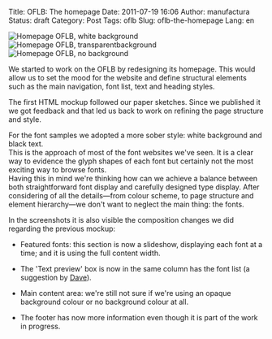 Title: OFLB: The homepage
Date: 2011-07-19 16:06
Author: manufactura
Status: draft
Category: Post
Tags: oflb
Slug: oflb-the-homepage
Lang: en

![Homepage OFLB, white background]({static}/media/homepageofbl-white-bg.png)
![Homepage OFLB, transparentbackground]({static}/media/homepageofbl-transparent-bg.png)
![Homepage OFLB, no background]({static}/media/homepageofbl-no-bg.png)

We started to work on the OFLB by redesigning its homepage. This would
allow us to set the mood for the website and define structural elements
such as the main navigation, font list, text and heading styles.

The first HTML mockup followed our paper sketches. Since we published it
we got feedback and that led us back to work on refining the page
structure and style.

For the font samples we adopted a more sober style: white background and
black text.  
This is the approach of most of the font websites we've seen. It is a
clear way to evidence the glyph shapes of each font but certainly not
the most exciting way to browse fonts.  
Having this in mind we're thinking how can we achieve a balance between
both straightforward font display and carefully designed type display.
After considering of all the details—from colour scheme, to page
structure and element hierarchy—we don't want to neglect the main thing:
the fonts.

In the screenshots it is also visible the composition changes we did
regarding the previous mockup:

-   Featured fonts: this section is now a slideshow, displaying each font at
    a time; and it is using the full content width.

-   The 'Text preview' box is now in the same column has the font list (a
    suggestion by
    [Dave](http://blog.manufacturaindependente.org/2011/07/oflb-bringing-the-layout-to-life/)).

-   Main content area: we're still not sure if we're using an opaque
    background colour or no background colour at all.

-   The footer has now more information even though it is part of the work
    in progress.
